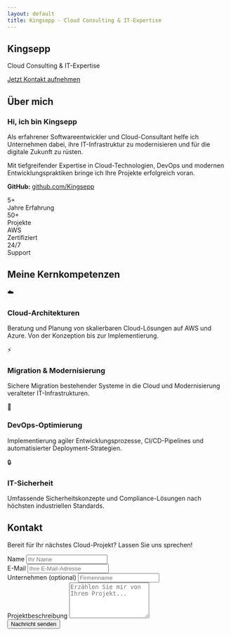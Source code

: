 ```yaml
---
layout: default
title: Kingsepp - Cloud Consulting & IT-Expertise
---
```


<section id="home" class="hero">
  <div class="hero-background"></div>
  <div class="hero-content">
    <div class="hero-main">
      <h1>Kingsepp</h1>
      <p class="hero-subtitle">Cloud Consulting & IT-Expertise</p>
      <a href="#contact" class="cta-button">Jetzt Kontakt aufnehmen</a>
    </div>
  </div>
</section>

<section id="about" class="section">
  <div class="container">
    <h2>Über mich</h2>
    <div class="about-layout">
      <div class="about-main">
        <div class="glass-card about-card">
          <h3>Hi, ich bin Kingsepp</h3>
          <p>Als erfahrener Softwareentwickler und Cloud-Consultant helfe ich Unternehmen dabei, ihre IT-Infrastruktur zu modernisieren und für die digitale Zukunft zu rüsten.</p>
          <p>Mit tiefgreifender Expertise in Cloud-Technologien, DevOps und modernen Entwicklungspraktiken bringe ich Ihre Projekte erfolgreich voran.</p>
          <p class="github-link">
            <strong>GitHub:</strong>
            <a href="https://github.com/Kingsepp" target="_blank">github.com/Kingsepp</a>
          </p>
        </div>
      </div>
      <div class="about-stats">
        <div class="glass-card stat-card">
          <div class="stat-number">5+</div>
          <div class="stat-label">Jahre Erfahrung</div>
        </div>
        <div class="glass-card stat-card">
          <div class="stat-number">50+</div>
          <div class="stat-label">Projekte</div>
        </div>
        <div class="glass-card stat-card aws-card">
          <div class="stat-number">AWS</div>
          <div class="stat-label">Zertifiziert</div>
        </div>
        <div class="glass-card stat-card">
          <div class="stat-number">24/7</div>
          <div class="stat-label">Support</div>
        </div>
      </div>
    </div>
  </div>
</section>

<section id="services" class="section">
  <div class="container">
    <h2>Meine Kernkompetenzen</h2>
    <div class="services-grid">
      <div class="glass-card service-card">
        <div class="service-icon">☁️</div>
        <h3>Cloud-Architekturen</h3>
        <p>Beratung und Planung von skalierbaren Cloud-Lösungen auf AWS und Azure. Von der Konzeption bis zur Implementierung.</p>
      </div>
      <div class="glass-card service-card">
        <div class="service-icon">⚡</div>
        <h3>Migration & Modernisierung</h3>
        <p>Sichere Migration bestehender Systeme in die Cloud und Modernisierung veralteter IT-Infrastrukturen.</p>
      </div>
      <div class="glass-card service-card">
        <div class="service-icon">🔄</div>
        <h3>DevOps-Optimierung</h3>
        <p>Implementierung agiler Entwicklungsprozesse, CI/CD-Pipelines und automatisierter Deployment-Strategien.</p>
      </div>
      <div class="glass-card service-card">
        <div class="service-icon">🔒</div>
        <h3>IT-Sicherheit</h3>
        <p>Umfassende Sicherheitskonzepte und Compliance-Lösungen nach höchsten industriellen Standards.</p>
      </div>
    </div>
  </div>
</section>

<section id="contact" class="section">
  <div class="container">
    <h2>Kontakt</h2>
    <div class="glass-card contact-form">
      <p class="contact-intro">Bereit für Ihr nächstes Cloud-Projekt? Lassen Sie uns sprechen!</p>
      <form action="https://formspree.io/f/DEINE_FORM_ID" method="POST">
        <div class="form-group">
          <label for="name">Name</label>
          <input type="text" id="name" name="name" placeholder="Ihr Name" required>
        </div>
        <div class="form-group">
          <label for="email">E-Mail</label>
          <input type="email" id="email" name="_replyto" placeholder="Ihre E-Mail-Adresse" required>
        </div>
        <div class="form-group">
          <label for="company">Unternehmen (optional)</label>
          <input type="text" id="company" name="company" placeholder="Firmenname">
        </div>
        <div class="form-group">
          <label for="message">Projektbeschreibung</label>
          <textarea id="message" name="message" rows="5" placeholder="Erzählen Sie mir von Ihrem Projekt..." required></textarea>
        </div>
        <button type="submit" class="submit-button">Nachricht senden</button>
      </form>
    </div>
  </div>
</section>